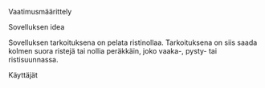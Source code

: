 Vaatimusmäärittely


Sovelluksen idea

Sovelluksen tarkoituksena on pelata ristinollaa. Tarkoituksena on siis saada kolmen suora ristejä tai nollia peräkkäin, joko vaaka-, pysty- tai ristisuunnassa.


Käyttäjät


